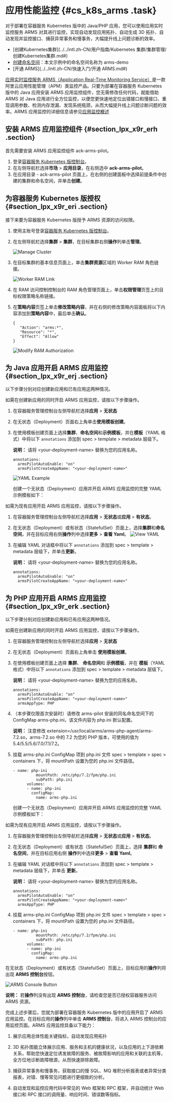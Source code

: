 # 应用性能监控 {#cs_k8s_arms .task}

对于部署在容器服务 Kubernetes 版中的 Java/PHP 应用，您可以使用应用实时监控服务 ARMS 对其进行监控，实现自动发现应用拓扑、自动生成 3D 拓扑、自动发现并监控接口、捕获异常事务和慢事务，大幅提升线上问题诊断的效率。

-   [创建Kubernetes集群](../../intl.zh-CN/用户指南/Kubernetes 集群/集群管理/创建Kubernetes集群.md#)
-   [创建命名空间](intl.zh-CN/用户指南/Kubernetes集群/命名空间管理/创建命名空间.md#)：本文示例中的命名空间名称为 arms-demo
-   [开通 ARMS](../../intl.zh-CN/快速入门/开通 ARMS.md#)

[应用实时监控服务 ARMS（Application Real-Time Monitoring Service）](../../intl.zh-CN/产品简介/产品概述.md#)是一款阿里云应用性能管理（APM）类监控产品。只要为部署在容器服务 Kubernetes 版中的 Java 应用安装 ARMS 应用监控组件，您无需修改任何代码，就能借助 ARMS 对 Java 应用进行全方位监控，以便您更快速地定位出错接口和慢接口、重现调用参数、检测内存泄漏、发现系统瓶颈，从而大幅提升线上问题诊断问题的效率。ARMS 应用监控的详细信息请参见[应用监控概述](../../intl.zh-CN/应用监控/应用监控概述.md#)

## 安装 ARMS 应用监控组件 {#section_lpx_x9r_erh .section}

首先需要安装 ARMS 应用监控组件 ack-arms-pilot。

1.  登录[容器服务 Kubernetes 版控制台](https://cs.console.aliyun.com/#/k8s/overview)。
2.  在左侧导航栏选择**市场** \> **应用目录**，在右侧选中 **ack-arms-pilot**。
3.  在应用目录 - ack-arms-pilot 页面上，在右侧的创建面板中选择前提条件中创建的集群和命名空间，并单击**创建**。

## 为容器服务 Kubernetes 版授权 {#section_lpx_x9r_eri .section}

接下来要为容器服务 Kubernetes 版授予 ARMS 资源的访问权限。

1.  使用主账号登录[容器服务 Kubernetes 版控制台](https://cs.console.aliyun.com/#/k8s/overview)。
2.  在左侧导航栏选择**集群** \> **集群**，在目标集群右侧**操作**列单击**管理**。 

    ![Manage Cluster](http://static-aliyun-doc.oss-cn-hangzhou.aliyuncs.com/assets/img/1135134/156437876153701_zh-CN.png)

3.  在目标集群的基本信息页面上，单击**集群资源**区域的 Worker RAM 角色链接。 

    ![Worker RAM Link](http://static-aliyun-doc.oss-cn-hangzhou.aliyuncs.com/assets/img/1135134/156437876153704_zh-CN.png)

4.  在 RAM 访问控制控制台的 RAM 角色管理页面上，单击**权限管理**页签上的目标权限策略名称链接。
5.  在**策略内容**页签上单击**修改策略内容**，并在右侧的修改策略内容面板将以下内容添加到**策略内容**中，最后单击**确认**。 

    ``` {#d7e144}
    {
       "Action": "arms:*",
       "Resource": "*",
       "Effect": "Allow"
    }
    ```

    ![Modify RAM Authorization](http://static-aliyun-doc.oss-cn-hangzhou.aliyuncs.com/assets/img/1135134/156437876253703_zh-CN.png)


## 为 Java 应用开启 ARMS 应用监控 {#section_lpx_x9r_erj .section}

以下步骤分别对应创建新应用和已有应用这两种情况。

如需在创建新应用的同时开启 ARMS 应用监控，请按以下步骤操作。

1.  在容器服务管理控制台左侧导航栏选择**应用** \> **无状态**
2.  在无状态（Deployment）页面右上角单击**使用模板创建**。
3.  在使用模板创建页面上选择**集群**、**命名空间**和**示例模板**，并在**模板**（YAML 格式）中将以下 `annotations` 添加到 spec \> template \> metadata 层级下。 

    **说明：** 请将 <your-deployment-name\> 替换为您的应用名称。

    ``` {#d7e218}
    annotations:
      armsPilotAutoEnable: "on"
      armsPilotCreateAppName: "<your-deployment-name>"                                
    ```

    ![YAML Example](http://static-aliyun-doc.oss-cn-hangzhou.aliyuncs.com/assets/img/1135134/156437876253707_zh-CN.png)

    创建一个无状态（Deployment）应用并开启 ARMS 应用监控的完整 YAML 示例模板如下：


如需为现有应用开启 ARMS 应用监控，请按以下步骤操作。

1.  在容器服务管理控制台左侧导航栏选择**应用** \> **无状态**或**应用** \> **有状态**。
2.  在无状态（Deployment）或有状态（StatefulSet）页面上，选择**集群**和**命名空间**，并在目标应用右侧**操作**列中选择**更多** \> **查看 Yaml**。 ![View YAML](http://static-aliyun-doc.oss-cn-hangzhou.aliyuncs.com/assets/img/152230/156437876243106_zh-CN.png)


3.  在编辑 YAML 对话框中将以下 `annotations` 添加到 spec \> template \> metadata 层级下，并单击**更新**。 

    **说明：** 请将 <your-deployment-name\> 替换为您的应用名称。

    ``` {#d7e307}
    annotations:
      armsPilotAutoEnable: "on"
      armsPilotCreateAppName: "<your-deployment-name>"                                
    ```


## 为 PHP 应用开启 ARMS 应用监控 {#section_lpx_x9r_erk .section}

以下步骤分别对应创建新应用和已有应用这两种情况。

如需在创建新应用的同时开启 ARMS 应用监控，请按以下步骤操作。

1.  在容器服务管理控制台左侧导航栏选择**应用** \> **无状态**
2.  在无状态（Deployment）页面右上角单击 **使用模板创建**。
3.  在使用模板创建页面上选择 **集群**、 **命名空间**和 **示例模板**，并在 **模板**（YAML 格式）中将以下 `annotations` 添加到 spec \> template \> metadata 层级下。 

    **说明：** 请将 <your-deployment-name\> 替换为您的应用名称。

    ``` {#d7e380}
    annotations:
      armsPilotAutoEnable: "on"
      armsPilotCreateAppName: "<your-deployment-name>"
      armsAppType: PHP                                
    ```

4.  （本步骤仅限首次安装时）请修改 arms-pilot 安装的同名命名空间下的 ConfigMap arms-php.ini，该文件内容为 php.ini 默认配置。 

    **说明：** 注意修改 extension=/usr/local/arms/arms-php-agent/arms-7.2.so，arms-7.2.so 中的 7.2 为您的 PHP 版本，可使用的值为 5.4/5.5/5.6/7.0/7.1/7.2。

5.  挂载 arms-php.ini ConfigMap 项到 php.ini 文件 spec \> template \> spec \> containers 下，将 mountPath 设置为您的 php.ini 文件路径。 

    ``` {#d7e429}
    - name: php-ini
              mountPath: /etc/php/7.2/fpm/php.ini
              subPath: php.ini
          volumes:
          - name: php-ini
            configMap:
              name: arms-php.ini
    ```

    创建一个无状态（Deployment）应用并开启 ARMS 应用监控的完整 YAML 示例模板如下：


如需为现有应用开启 ARMS 应用监控，请按以下步骤操作。

1.  在容器服务管理控制台左侧导航栏选择**应用** \> **无状态**或**应用** \> **有状态**。
2.  在无状态（Deployment）或有状态（StatefulSet）页面上，选择 **集群**和 **命名空间**，并在目标应用右侧 **操作**列中选择**更多** \> **查看 Yaml**。
3.  在编辑 YAML 对话框中将以下 `annotations` 添加到 spec \> template \> metadata 层级下，并单击 **更新**。 

    **说明：** 请将 <your-deployment-name\> 替换为您的应用名称。

    ``` {#d7e516}
    annotations:
      armsPilotAutoEnable: "on"
      armsPilotCreateAppName: "<your-deployment-name>"
      armsAppType: PHP                                
    ```

4.  挂载 arms-php.ini ConfigMap 项到 php.ini 文件 spec \> template \> spec \> containers 下，将 mountPath 设置为您的 php.ini 文件路径。 

    ``` {#d7e542}
    - name: php-ini
              mountPath: /etc/php/7.2/fpm/php.ini
              subPath: php.ini
          volumes:
          - name: php-ini
            configMap:
              name: arms-php.ini
    ```


在无状态（Deployment）或有状态（StatefulSet）页面上，目标应用的**操作**列将出现 **ARMS 控制台**按钮。

![ARMS Console Button](http://static-aliyun-doc.oss-cn-hangzhou.aliyuncs.com/assets/img/1135134/156437876253712_zh-CN.png)

**说明：** 若**操作**列没有出现 **ARMS 控制台**，请检查您是否已授权容器服务访问 ARMS 资源。

完成上述步骤后，您就为部署在容器服务 Kubernetes 版中的应用开启了 ARMS 应用监控。在目标应用的**操作**列中单击 **ARMS 控制台**，将进入 ARMS 控制台的应用监控页面。ARMS 应用监控具备以下能力：

1. 展示应用总体性能关键指标，自动发现应用拓扑

2. 3D 拓扑图能立体展示应用、服务和主机的健康状况，以及应用的上下游依赖关系，帮助您快速定位诱发故障的服务、被故障影响的应用和关联的主机等，全方位地诊断故障根源，从而快速排除故障。

3. 捕获异常事务和慢事务，获取接口的慢 SQL、MQ 堆积分析报表或者异常分类报表，对错、慢等常见问题进行更细致的分析。

4. 自动发现和监控应用代码中常见的 Web 框架和 RPC 框架，并自动统计 Web 接口和 RPC 接口的调用量、响应时间、错误数等指标。

